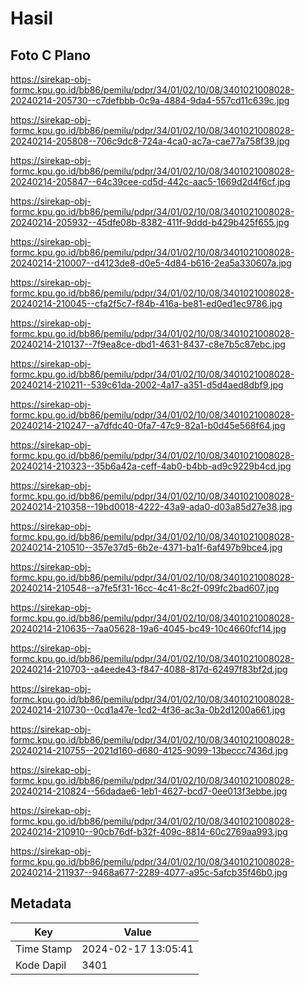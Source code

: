 # Hasil

## Foto C Plano

https://sirekap-obj-formc.kpu.go.id/bb86/pemilu/pdpr/34/01/02/10/08/3401021008028-20240214-205730--c7defbbb-0c9a-4884-9da4-557cd11c639c.jpg

https://sirekap-obj-formc.kpu.go.id/bb86/pemilu/pdpr/34/01/02/10/08/3401021008028-20240214-205808--706c9dc8-724a-4ca0-ac7a-cae77a758f39.jpg

https://sirekap-obj-formc.kpu.go.id/bb86/pemilu/pdpr/34/01/02/10/08/3401021008028-20240214-205847--64c39cee-cd5d-442c-aac5-1669d2d4f6cf.jpg

https://sirekap-obj-formc.kpu.go.id/bb86/pemilu/pdpr/34/01/02/10/08/3401021008028-20240214-205932--45dfe08b-8382-411f-9ddd-b429b425f655.jpg

https://sirekap-obj-formc.kpu.go.id/bb86/pemilu/pdpr/34/01/02/10/08/3401021008028-20240214-210007--d4123de8-d0e5-4d84-b616-2ea5a330607a.jpg

https://sirekap-obj-formc.kpu.go.id/bb86/pemilu/pdpr/34/01/02/10/08/3401021008028-20240214-210045--cfa2f5c7-f84b-416a-be81-ed0ed1ec9786.jpg

https://sirekap-obj-formc.kpu.go.id/bb86/pemilu/pdpr/34/01/02/10/08/3401021008028-20240214-210137--7f9ea8ce-dbd1-4631-8437-c8e7b5c87ebc.jpg

https://sirekap-obj-formc.kpu.go.id/bb86/pemilu/pdpr/34/01/02/10/08/3401021008028-20240214-210211--539c61da-2002-4a17-a351-d5d4aed8dbf9.jpg

https://sirekap-obj-formc.kpu.go.id/bb86/pemilu/pdpr/34/01/02/10/08/3401021008028-20240214-210247--a7dfdc40-0fa7-47c9-82a1-b0d45e568f64.jpg

https://sirekap-obj-formc.kpu.go.id/bb86/pemilu/pdpr/34/01/02/10/08/3401021008028-20240214-210323--35b6a42a-ceff-4ab0-b4bb-ad9c9229b4cd.jpg

https://sirekap-obj-formc.kpu.go.id/bb86/pemilu/pdpr/34/01/02/10/08/3401021008028-20240214-210358--19bd0018-4222-43a9-ada0-d03a85d27e38.jpg

https://sirekap-obj-formc.kpu.go.id/bb86/pemilu/pdpr/34/01/02/10/08/3401021008028-20240214-210510--357e37d5-6b2e-4371-ba1f-6af497b9bce4.jpg

https://sirekap-obj-formc.kpu.go.id/bb86/pemilu/pdpr/34/01/02/10/08/3401021008028-20240214-210548--a7fe5f31-16cc-4c41-8c2f-099fc2bad607.jpg

https://sirekap-obj-formc.kpu.go.id/bb86/pemilu/pdpr/34/01/02/10/08/3401021008028-20240214-210635--7aa05628-19a6-4045-bc49-10c4660fcf14.jpg

https://sirekap-obj-formc.kpu.go.id/bb86/pemilu/pdpr/34/01/02/10/08/3401021008028-20240214-210703--a4eede43-f847-4088-817d-62497f83bf2d.jpg

https://sirekap-obj-formc.kpu.go.id/bb86/pemilu/pdpr/34/01/02/10/08/3401021008028-20240214-210730--0cd1a47e-1cd2-4f36-ac3a-0b2d1200a661.jpg

https://sirekap-obj-formc.kpu.go.id/bb86/pemilu/pdpr/34/01/02/10/08/3401021008028-20240214-210755--2021d160-d680-4125-9099-13beccc7436d.jpg

https://sirekap-obj-formc.kpu.go.id/bb86/pemilu/pdpr/34/01/02/10/08/3401021008028-20240214-210824--56dadae6-1eb1-4627-bcd7-0ee013f3ebbe.jpg

https://sirekap-obj-formc.kpu.go.id/bb86/pemilu/pdpr/34/01/02/10/08/3401021008028-20240214-210910--90cb76df-b32f-409c-8814-60c2769aa993.jpg

https://sirekap-obj-formc.kpu.go.id/bb86/pemilu/pdpr/34/01/02/10/08/3401021008028-20240214-211937--9468a677-2289-4077-a95c-5afcb35f46b0.jpg


## Metadata

| Key        | Value               |
| ---------- | ------------------- |
| Time Stamp | 2024-02-17 13:05:41 |
| Kode Dapil | 3401                |



